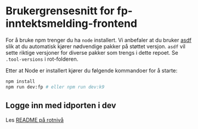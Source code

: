 # Brukergrensesnitt for fp-inntektsmelding-frontend

For å bruke npm trenger du ha `node` installert.
Vi anbefaler at du bruker [asdf](https://asdf-vm.com/) slik at du automatisk kjører nødvendige pakker på støttet versjon.
`asdf` vil sette riktige versjoner for diverse pakker som trengs i dette repoet. Se `.tool-versions` i rot-folderen.

Etter at Node er installert kjører du følgende kommandoer for å starte:

```bash
npm install
npm run dev:fp # eller npm run dev:k9
```

## Logge inn med idporten i dev

Les [README på rotnivå](../README.MD)
